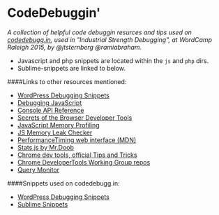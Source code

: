 # CodeDebuggin'

*A collection of helpful code debuggin resurces and tips used on <a href="http://codedebugg.in">codedebugg.in</a>, used in "Industrial Strength Debugging", at WordCamp Raleigh 2015, by @jtsternberg @ramiabraham.*


- Javascript and php snippets are located within the `js` and `php` dirs.
- Sublime-snippets are linked to below.


####Links to other resources mentioned:

<ul>
	<li><a href="http://dsgnwrks.pro/tools/sublime-text-2-wordpress-debugging-snippets/">WordPress Debugging Snippets</a></li>
	<li><a href="https://developer.chrome.com/devtools/docs/javascript-debugging">Debugging JavaScript</a></li>
	<li><a href="https://developer.chrome.com/devtools/docs/console-api">Console API Reference</a></li>
	<li><a href="http://devtoolsecrets.com/">Secrets of the Browser Developer Tools</a></li>
	<li><a href="http://amix.dk/blog/post/19564" target="_blank">JavaScript Memory Profiling</a></li>
	<li><a href="https://github.com/Doist/JavaScript-memory-leak-checker" target="_blank">JS Memory Leak Checker</a></li>
	<li><a href="https://developer.mozilla.org/en-US/docs/Web/API/PerformanceTiming" target="_blank">PerformanceTiming web interface (MDN)</a></li>
	<li><a href="https://github.com/mrdoob/stats.js/blob/master/src/Stats.js" target="_blank">Stats.js by Mr.Doob</a></li>
	<li><a href="https://developer.chrome.com/devtools/docs/tips-and-tricks" target="_blank">Chrome dev tools, official Tips and Tricks</a></li>
	<li><a href="https://github.com/DeveloperToolsWG" target="_blank">Chrome DeveloperTools Working Group repos</a></li>
	<li><a href="https://wordpress.org/plugins/query-monitor/" target="_blank">Query Monitor</a></li>
</ul>


####Snippets used on codedebugg.in:

<ul>
<li><a href="https://github.com/jtsternberg/Sublime-Text-2-WordPress-Debugging-Snippets">WordPress Debugging Snippets</a></li>
<li><a href="https://github.com/jtsternberg/Sublime-Snippets">Sublime Snippets</a></li>
</ul>
